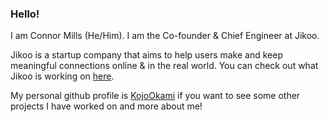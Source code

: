 ### Hello!

I am Connor Mills (He/Him).
I am the Co-founder & Chief Engineer at Jikoo.

Jikoo is a startup company that aims to help users make and keep meaningful connections online & in the real world.
You can check out what Jikoo is working on [here](https://Jikoo.co).

My personal github profile is [KojoOkami](https://github.com/KojoOkami) if you want to see some other projects I have worked on and more about me!
